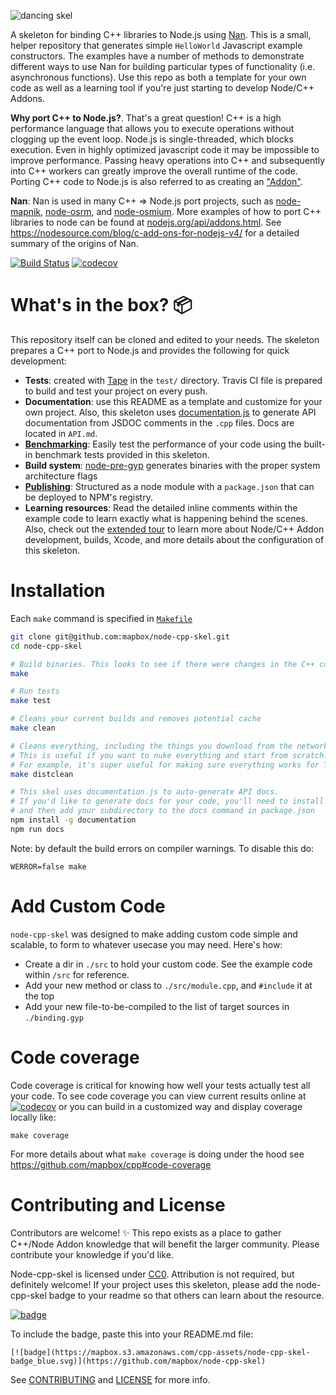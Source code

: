 ![dancing skel](https://mapbox.s3.amazonaws.com/cpp-assets/node-cpp-skel-readme_blue.png)

A skeleton for binding C++ libraries to Node.js using [Nan](https://github.com/nodejs/nan). This is a small, helper repository that generates simple `HelloWorld` Javascript example constructors. The examples have a number of methods to demonstrate different ways to use Nan for building particular types of functionality (i.e. asynchronous functions). Use this repo as both a template for your own code as well as a learning tool if you're just starting to develop Node/C++ Addons.

**Why port C++ to Node.js?**. That's a great question! C++ is a high performance language that allows you to execute operations without clogging up the event loop. Node.js is single-threaded, which blocks execution. Even in highly optimized javascript code it may be impossible to improve performance. Passing heavy operations into C++ and subsequently into C++ workers can greatly improve the overall runtime of the code. Porting C++ code to Node.js is also referred to as creating an ["Addon"](https://github.com/mapbox/cpp/blob/master/node-cpp.md).

**Nan**: Nan is used in many C++ => Node.js port projects, such as [node-mapnik](https://github.com/mapnik/node-mapnik), [node-osrm](https://github.com/Project-OSRM/node-osrm), and [node-osmium](https://github.com/osmcode/node-osmium). More examples of how to port C++ libraries to node can be found at [nodejs.org/api/addons.html](https://nodejs.org/api/addons.html). See https://nodesource.com/blog/c-add-ons-for-nodejs-v4/ for a detailed summary of the origins of Nan.

[![Build Status](https://travis-ci.org/mapbox/node-cpp-skel.svg?branch=master)](https://travis-ci.org/mapbox/node-cpp-skel)
[![codecov](https://codecov.io/gh/mapbox/node-cpp-skel/branch/master/graph/badge.svg)](https://codecov.io/gh/mapbox/node-cpp-skel)

# What's in the box? :package:

This repository itself can be cloned and edited to your needs. The skeleton prepares a C++ port to Node.js and provides the following for quick development:

* **Tests**: created with [Tape](https://github.com/substack/tape) in the `test/` directory. Travis CI file is prepared to build and test your project on every push.
* **Documentation**: use this README as a template and customize for your own project. Also, this skeleton uses [documentation.js](http://documentation.js.org/) to generate API documentation from JSDOC comments in the `.cpp` files. Docs are located in `API.md`.
* **[Benchmarking](./docs/benchmarking.md)**: Easily test the performance of your code using the built-in benchmark tests provided in this skeleton.
* **Build system**: [node-pre-gyp](https://github.com/mapbox/node-pre-gyp) generates binaries with the proper system architecture flags
* **[Publishing](./docs/publishing-binaries.md)**: Structured as a node module with a `package.json` that can be deployed to NPM's registry.
* **Learning resources**: Read the detailed inline comments within the example code to learn exactly what is happening behind the scenes. Also, check out the [extended tour](./docs/extended-tour.md) to learn more about Node/C++ Addon development, builds, Xcode, and more details about the configuration of this skeleton.

# Installation

Each `make` command is specified in [`Makefile`](./Makefile)

```bash
git clone git@github.com:mapbox/node-cpp-skel.git
cd node-cpp-skel

# Build binaries. This looks to see if there were changes in the C++ code. This does not reinstall deps.
make

# Run tests
make test

# Cleans your current builds and removes potential cache
make clean

# Cleans everything, including the things you download from the network in order to compile (ex: npm packages).
# This is useful if you want to nuke everything and start from scratch.
# For example, it's super useful for making sure everything works for Travis, production, someone else's machine, etc
make distclean

# This skel uses documentation.js to auto-generate API docs.
# If you'd like to generate docs for your code, you'll need to install documentation.js,
# and then add your subdirectory to the docs command in package.json
npm install -g documentation
npm run docs
```

Note: by default the build errors on compiler warnings. To disable this do:

```
WERROR=false make
```

# Add Custom Code

`node-cpp-skel` was designed to make adding custom code simple and scalable, to form to whatever usecase you may need. Here's how:

- Create a dir in `./src` to hold your custom code. See the example code within `/src` for reference.
- Add your new method or class to `./src/module.cpp`, and `#include` it at the top
- Add your new file-to-be-compiled to the list of target sources in `./binding.gyp`

# Code coverage

Code coverage is critical for knowing how well your tests actually test all your code. To see code coverage you can view current results online at [![codecov](https://codecov.io/gh/mapbox/node-cpp-skel/branch/master/graph/badge.svg)](https://codecov.io/gh/mapbox/node-cpp-skel) or you can build in a customized way and display coverage locally like:

```
make coverage
```

For more details about what `make coverage` is doing under the hood see https://github.com/mapbox/cpp#code-coverage

# Contributing and License

Contributors are welcome! :sparkles: This repo exists as a place to gather C++/Node Addon knowledge that will benefit the larger community. Please contribute your knowledge if you'd like.

Node-cpp-skel is licensed under [CC0](https://creativecommons.org/share-your-work/public-domain/cc0/). Attribution is not required, but definitely welcome! If your project uses this skeleton, please add the node-cpp-skel badge to your readme so that others can learn about the resource.

[![badge](https://mapbox.s3.amazonaws.com/cpp-assets/node-cpp-skel-badge_blue.svg)](https://github.com/mapbox/node-cpp-skel)

To include the badge, paste this into your README.md file:
```
[![badge](https://mapbox.s3.amazonaws.com/cpp-assets/node-cpp-skel-badge_blue.svg)](https://github.com/mapbox/node-cpp-skel)
```

See [CONTRIBUTING](CONTRIBUTING.md) and [LICENSE](LICENSE.md) for more info.
